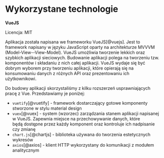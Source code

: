 # Wykorzystane technologie

**VueJS**

Licencja: MIT

Aplikacja została napisana we frameworku VueJS[@vuejs].
Jest to framework napisany w języku JavaScript oparty na architekturze
MVVVM (Model-View--View-Model). VueJS umożliwia tworzenie lekkich
oraz szybkich aplikacji sieciowych. Budowanie aplikacji polega na
tworzeniu tzw. komponentów i składaniu z nich całej aplikacji.
VueJS wydaje się być dobrym wyborem przy tworzeniu aplikacji, które opierają
się na konsumowaniu danych z różnych API oraz prezentowaniu ich
użytkownikowi.

Do budowy aplikacji skorzystaliśmy z kilku rozszerzeń usprawniających pracę
z Vue. Przedstawiamy je poniżej:

-   `vuetify`[@vuetify] - framework dostarczający gotowe komponenty stworzone
    w stylu material design
-   `vuex`[@vuex] - system (wzorzec) zarządzania stanem aplikacji
    napisanej w VueJS. Zapewnia miejsce na przechowywanie danych,
    które będą dostępne przez każdy komponent oraz kontroluje ich
    nadpisanie czy zmianę
-   `chart.js`[@chartjs] - biblioteka używana do tworzenia estetycznych wykresów
-   `axios`[@axios] - klient HTTP wykorzystany do komunikacji z modułem analitycznym
